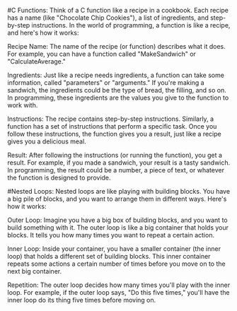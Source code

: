 #C Functions:
Think of a C function like a recipe in a cookbook. Each recipe has a name (like "Chocolate Chip Cookies"), a list of ingredients, and step-by-step instructions. In the world of programming, a function is like a recipe, and here's how it works:

Recipe Name: The name of the recipe (or function) describes what it does. For example, you can have a function called "MakeSandwich" or "CalculateAverage."

Ingredients: Just like a recipe needs ingredients, a function can take some information, called "parameters" or "arguments." If you're making a sandwich, the ingredients could be the type of bread, the filling, and so on. In programming, these ingredients are the values you give to the function to work with.

Instructions: The recipe contains step-by-step instructions. Similarly, a function has a set of instructions that perform a specific task. Once you follow these instructions, the function gives you a result, just like a recipe gives you a delicious meal.

Result: After following the instructions (or running the function), you get a result. For example, if you made a sandwich, your result is a tasty sandwich. In programming, the result could be a number, a piece of text, or whatever the function is designed to provide.

#Nested Loops:
Nested loops are like playing with building blocks. You have a big pile of blocks, and you want to arrange them in different ways. Here's how it works:

Outer Loop: Imagine you have a big box of building blocks, and you want to build something with it. The outer loop is like a big container that holds your blocks. It tells you how many times you want to repeat a certain action.

Inner Loop: Inside your container, you have a smaller container (the inner loop) that holds a different set of building blocks. This inner container repeats some actions a certain number of times before you move on to the next big container.

Repetition: The outer loop decides how many times you'll play with the inner loop. For example, if the outer loop says, "Do this five times," you'll have the inner loop do its thing five times before moving on.
